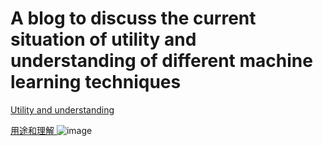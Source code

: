 # A blog to discuss the current situation of utility and understanding of different machine learning techniques
[ Utility and understanding ]( https://www.aidancooper.co.uk/utility-vs-understanding/?continueFlag=b96fa8ed72dfc82b777e51b7e954c7dc )

[ 用途和理解 ]( https://mp.weixin.qq.com/s/7lKtTv8pgBh4Iatu1tDtoQ )
![image](https://user-images.githubusercontent.com/47146812/181729835-1e92565f-6cf5-4468-82a7-788aebe9127f.png)
